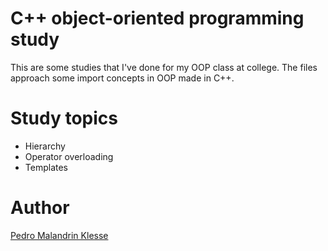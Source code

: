 # C++ object-oriented programming study

This are some studies that I've done for my OOP class at college. 
The files approach some import concepts in OOP made in C++.

# Study topics
* Hierarchy
* Operator overloading
* Templates

# Author
[Pedro Malandrin Klesse](www.github.com/Klesse)
